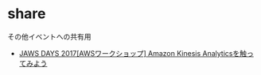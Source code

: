 # share
その他イベントへの共有用

- [JAWS DAYS 2017[AWSワークショップ] Amazon Kinesis Analyticsを触ってみよう](https://github.com/bdjaws/share/master/20170311)
